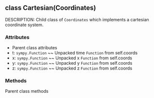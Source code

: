 ## class Cartesian(Coordinates)
DESCRIPTION: Child class of `Coordinates` which implements a cartesian coordinate system.


### Attributes
- Parent class attributes
- t: `sympy.Function` ~~ Unpacked time `Function` from self.coords
- x: `sympy.Function` ~~ Unpacked x `Function` from self.coords
- y: `sympy.Function` ~~ Unpacked y `Function` from self.coords
- z: `sympy.Function` ~~ Unpacked z `Function` from self.coords


### Methods
Parent class methods
